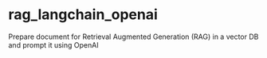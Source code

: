 # rag_langchain_openai

Prepare document for Retrieval Augmented Generation (RAG) in a vector DB and prompt it using OpenAI

